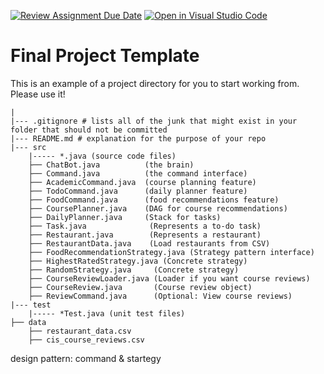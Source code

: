[![Review Assignment Due Date](https://classroom.github.com/assets/deadline-readme-button-22041afd0340ce965d47ae6ef1cefeee28c7c493a6346c4f15d667ab976d596c.svg)](https://classroom.github.com/a/nK589Lr0)
[![Open in Visual Studio Code](https://classroom.github.com/assets/open-in-vscode-2e0aaae1b6195c2367325f4f02e2d04e9abb55f0b24a779b69b11b9e10269abc.svg)](https://classroom.github.com/online_ide?assignment_repo_id=18841701&assignment_repo_type=AssignmentRepo)
# Final Project Template

This is an example of a project directory for you to start working from. Please use it!


```text
|
|--- .gitignore # lists all of the junk that might exist in your folder that should not be committed
|--- README.md # explanation for the purpose of your repo
|--- src
    |----- *.java (source code files)
    ├── ChatBot.java          (the brain)
    ├── Command.java          (the command interface)
    ├── AcademicCommand.java  (course planning feature)
    ├── TodoCommand.java      (daily planner feature)
    ├── FoodCommand.java      (food recommendations feature)
    ├── CoursePlanner.java    (DAG for course recommendations)
    ├── DailyPlanner.java     (Stack for tasks)
    ├── Task.java              (Represents a to-do task)
    ├── Restaurant.java        (Represents a restaurant)
    ├── RestaurantData.java    (Load restaurants from CSV)
    ├── FoodRecommendationStrategy.java (Strategy pattern interface)
    ├── HighestRatedStrategy.java (Concrete strategy)
    ├── RandomStrategy.java     (Concrete strategy)
    ├── CourseReviewLoader.java (Loader if you want course reviews)
    ├── CourseReview.java       (Course review object)
    ├── ReviewCommand.java      (Optional: View course reviews)
|--- test
    |----- *Test.java (unit test files)
├── data
    ├── restaurant_data.csv
    ├── cis_course_reviews.csv
```

design pattern: command & startegy

